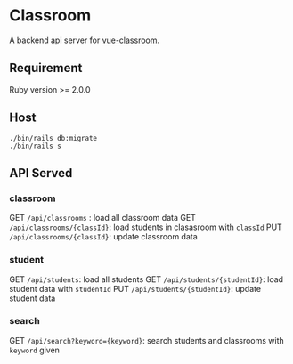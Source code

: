 # Classroom
A backend api server for [vue-classroom](https://github.com/heyfinn/vue-classroom).

## Requirement
Ruby version >= 2.0.0

## Host
```
./bin/rails db:migrate
./bin/rails s
```

## API Served
### classroom
GET `/api/classrooms` : load all classroom data
GET `/api/classrooms/{classId}`: load students in clasasroom with `classId`
PUT `/api/classrooms/{classId}`: update classroom data

### student
GET `/api/students`: load all students
GET `/api/students/{studentId}`: load student data with `studentId`
PUT `/api/students/{studentId}`: update student data

### search
GET `/api/search?keyword={keyword}`: search students and classrooms with `keyword` given